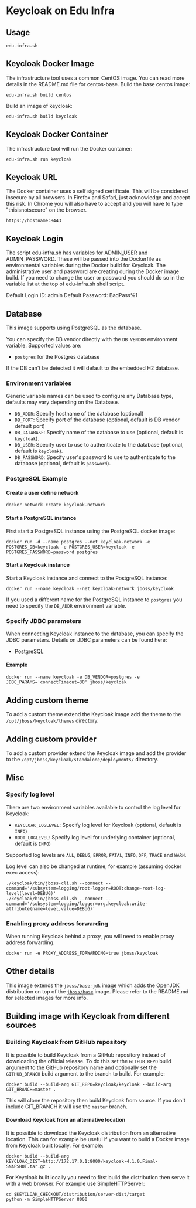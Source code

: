 # Keycloak on Edu Infra

## Usage
	
	edu-infra.sh

## Keycloak Docker Image
The infrastructure tool uses a common CentOS image. You can read more details in the README.md file for centos-base. Build the base centos image:

	edu-infra.sh build centos

Build an image of keycloak: 

	edu-infra.sh build keycloak

## Keycloak Docker Container
The infrastructure tool will run the Docker container:
	
	edu-infra.sh run keycloak

## Keycloak URL 
The Docker container uses a self signed certificate. This will be considered insecure by all browsers. In Firefox and Safari, just acknowledge and accept this risk. In Chrome you will also have to accept and you will have to type "thisisnotsecure" on the browser.

	https://hostname:8443
	
## Keycloak Login 
The script edu-infra.sh has variables for ADMIN_USER and ADMIN_PASSWORD. These will be passed into the Dockerfile as environmental variables during the Docker build for Keycloak. The administrative user and password are creating during the Docker image build. If you need to change the user or password you should do so in the variable list at the top of edu-infra.sh shell script.

Default Login ID: admin
Default Password: BadPass%1

## Database

This image supports using PostgreSQL as the database.

You can specify the DB vendor directly with the `DB_VENDOR` environment variable. Supported values are:

- `postgres` for the Postgres database

If the DB can't be detected it will default to the embedded H2 database.

### Environment variables

Generic variable names can be used to configure any Database type, defaults may vary depending on the Database.

- `DB_ADDR`: Specify hostname of the database (optional)
- `DB_PORT`: Specify port of the database (optional, default is DB vendor default port)
- `DB_DATABASE`: Specify name of the database to use (optional, default is `keycloak`).
- `DB_USER`: Specify user to use to authenticate to the database (optional, default is `keycloak`).
- `DB_PASSWORD`: Specify user's password to use to authenticate to the database (optional, default is `password`).

### PostgreSQL Example

#### Create a user define network

    docker network create keycloak-network

#### Start a PostgreSQL instance

First start a PostgreSQL instance using the PostgreSQL docker image:

    docker run -d --name postgres --net keycloak-network -e POSTGRES_DB=keycloak -e POSTGRES_USER=keycloak -e POSTGRES_PASSWORD=password postgres

#### Start a Keycloak instance

Start a Keycloak instance and connect to the PostgreSQL instance:

    docker run --name keycloak --net keycloak-network jboss/keycloak

If you used a different name for the PostgreSQL instance to `postgres` you need to specify the `DB_ADDR` environment variable.


### Specify JDBC parameters

When connecting Keycloak instance to the database, you can specify the JDBC parameters. Details on JDBC parameters can be
found here:

* [PostgreSQL](https://jdbc.postgresql.org/documentation/head/connect.html)

#### Example

    docker run --name keycloak -e DB_VENDOR=postgres -e JDBC_PARAMS='connectTimeout=30' jboss/keycloak

## Adding custom theme

To add a custom theme extend the Keycloak image add the theme to the `/opt/jboss/keycloak/themes` directory.


## Adding custom provider

To add a custom provider extend the Keycloak image and add the provider to the `/opt/jboss/keycloak/standalone/deployments/` directory.


## Misc

### Specify log level

There are two environment variables available to control the log level for Keycloak:

* `KEYCLOAK_LOGLEVEL`: Specify log level for Keycloak (optional, default is `INFO`)
* `ROOT_LOGLEVEL`: Specify log level for underlying container (optional, default is `INFO`)

Supported log levels are `ALL`, `DEBUG`, `ERROR`, `FATAL`, `INFO`, `OFF`, `TRACE` and `WARN`.

Log level can also be changed at runtime, for example (assuming docker exec access):

    ./keycloak/bin/jboss-cli.sh --connect --command='/subsystem=logging/root-logger=ROOT:change-root-log-level(level=DEBUG)'
    ./keycloak/bin/jboss-cli.sh --connect --command='/subsystem=logging/logger=org.keycloak:write-attribute(name=level,value=DEBUG)'

### Enabling proxy address forwarding

When running Keycloak behind a proxy, you will need to enable proxy address forwarding.

    docker run -e PROXY_ADDRESS_FORWARDING=true jboss/keycloak


## Other details

This image extends the [`jboss/base-jdk`](https://github.com/JBoss-Dockerfiles/base-jdk) image which adds the OpenJDK
distribution on top of the [`jboss/base`](https://github.com/JBoss-Dockerfiles/base) image. Please refer to the README.md
for selected images for more info.


## Building image with Keycloak from different sources

### Building Keycloak from GitHub repository

It is possible to build Keycloak from a GitHub repository instead of downloading the official release. To do this set the `GITHUB_REPO` build argument to the GitHub repository name and optionally set the `GITHUB_BRANCH` build argument to the branch to build. For example:

    docker build --build-arg GIT_REPO=keycloak/keycloak --build-arg GIT_BRANCH=master .

This will clone the repository then build Keycloak from source. If you don't include GIT_BRANCH it will use the `master` branch.

#### Download Keycloak from an alternative location

It is possible to download the Keycloak distribution from an alternative location. This can for example be useful if you want to build a Docker image from Keycloak built locally. For example:

    docker build --build-arg KEYCLOAK_DIST=http://172.17.0.1:8000/keycloak-4.1.0.Final-SNAPSHOT.tar.gz .

For Keycloak built locally you need to first build the distribution then serve it with a web browser. For example use SimpleHTTPServer:

    cd $KEYCLOAK_CHECKOUT/distribution/server-dist/target
    python -m SimpleHTTPServer 8000
    
